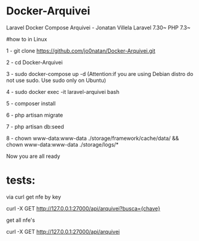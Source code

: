 # Docker-Arquivei
 Laravel Docker Compose Arquivei - Jonatan Villela
 Laravel 7.30~
 PHP 7.3~

#how to in Linux

1 - git clone https://github.com/jo0natan/Docker-Arquivei.git

2 - cd Docker-Arquivei

3 - sudo docker-compose up -d   (Attention:if you are using Debian distro do not use sudo. Use sudo only on Ubuntu)

4 - sudo docker exec -it laravel-arquivei bash

5 - composer install

6 - php artisan migrate
 
7 - php artisan db:seed

8 -  chown www-data:www-data ./storage/framework/cache/data/ && chown www-data:www-data ./storage/logs/*


Now you are all ready

# tests:

via curl get nfe by key

curl -X GET http://127.0.0.1:27000/api/arquivei?busca={chave}


get all nfe's

curl -X GET http://127.0.0.1:27000/api/arquivei
